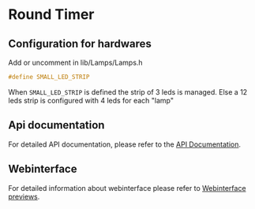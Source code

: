 # Round Timer

## Configuration for hardwares

Add or uncomment in lib/Lamps/Lamps.h

```cpp
#define SMALL_LED_STRIP
```

When `SMALL_LED_STRIP` is defined the strip of 3 leds is managed. Else a 12 leds strip is configured with 4 leds for each "lamp"


## Api documentation

For detailed API documentation, please refer to the [API Documentation](./documentations/API%20Documentation.md).

## Webinterface

For detailed information about webinterface please refer to [Webinterface previews](./documentations/webinterface/webinterface.md).

